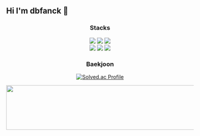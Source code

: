 <h2>Hi I'm dbfanck 👋</h2>

<!-- 기술스택 -->
<h3 align=center>Stacks</h3>
<div align=center>
  <img src="https://img.shields.io/badge/c-A8B9CC?style=for-the-badge&logo=c&logoColor=white">
  <img src="https://img.shields.io/badge/c++-00599C?style=for-the-badge&logo=c%2B%2B&logoColor=white">
  <img src="https://img.shields.io/badge/python-3776AB?style=for-the-badge&logo=python&logoColor=white">
  <br>
  
  <img src="https://img.shields.io/badge/html5-E34F26?style=for-the-badge&logo=html5&logoColor=white"> 
  <img src="https://img.shields.io/badge/css-1572B6?style=for-the-badge&logo=css3&logoColor=white"> 
  <img src="https://img.shields.io/badge/javascript-F7DF1E?style=for-the-badge&logo=javascript&logoColor=black">
  <br>
</div>

<!-- 백준 -->
<h3 align=center>Baekjoon</h3>
<div align=center>
  
  [![Solved.ac Profile](http://mazassumnida.wtf/api/v2/generate_badge?boj=handbear0903)](https://solved.ac/handbear0903/)

</div>

<div>
  <a href="https://github.com/devxb/gitanimals">
    <img src="https://render.gitanimals.org/lines/dbfanck?pet-id=723024604042997332" width="1000" height="120"/>
  </a>
</div>

<!--
**dbfanck/dbfanck** is a ✨ _special_ ✨ repository because its `README.md` (this file) appears on your GitHub profile.

Here are some ideas to get you started:

- 🔭 I’m currently working on ...
- 🌱 I’m currently learning ...
- 👯 I’m looking to collaborate on ...
- 🤔 I’m looking for help with ...
- 💬 Ask me about ...
- 📫 How to reach me: ...
- 😄 Pronouns: ...
- ⚡ Fun fact: ...
-->
